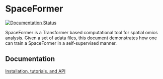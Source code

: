 # SpaceFormer

[![Documentation Status](https://readthedocs.org/projects/spaceformer/badge/?version=latest)](https://spaceformer.readthedocs.io/en/latest/?badge=latest)

SpaceFormer is a Transformer based computational tool for spatial omics analysis. Given a set of adata files, this document demonstrates how one can train a SpaceFormer in a self-supervised manner.


## Documentation
[Installation, tutorials, and API](https://spaceformer.readthedocs.io/en/latest/)

